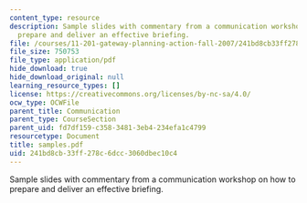 ```yaml
---
content_type: resource
description: Sample slides with commentary from a communication workshop on how to
  prepare and deliver an effective briefing.
file: /courses/11-201-gateway-planning-action-fall-2007/241bd8cb33ff278c6dcc3060dbec10c4_samples.pdf
file_size: 750753
file_type: application/pdf
hide_download: true
hide_download_original: null
learning_resource_types: []
license: https://creativecommons.org/licenses/by-nc-sa/4.0/
ocw_type: OCWFile
parent_title: Communication
parent_type: CourseSection
parent_uid: fd7df159-c358-3481-3eb4-234efa1c4799
resourcetype: Document
title: samples.pdf
uid: 241bd8cb-33ff-278c-6dcc-3060dbec10c4
---
```

Sample slides with commentary from a communication workshop on how to prepare and deliver an effective briefing.
